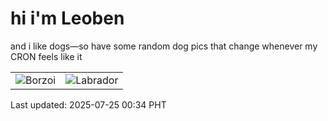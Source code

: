 # hi i'm Leoben

and i like dogs—so have some random dog pics that change whenever my CRON feels like it

|  |  |
|--------|----------|
| ![Borzoi](https://random-dog-vercel.vercel.app/api/random-borzoi?v=1753374889) | ![Labrador](https://random-dog-vercel.vercel.app/api/random-labrador?v=1753374889) |

Last updated: 2025-07-25 00:34 PHT
